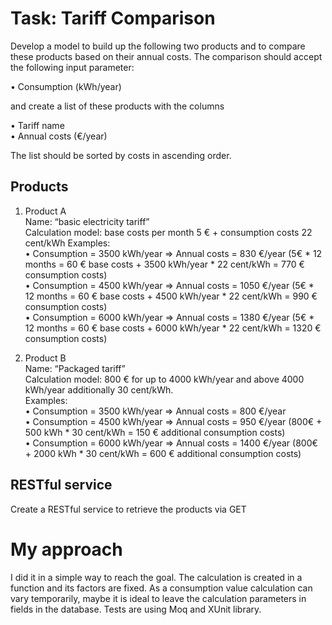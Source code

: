 # Task: Tariff Comparison
Develop a model to build up the following two products and to compare these products based on their annual
costs. The comparison should accept the following input parameter:

• Consumption (kWh/year)

and create a list of these products with the columns

• Tariff name  
• Annual costs (€/year)

The list should be sorted by costs in ascending order.

## Products
1. Product A  
Name: “basic electricity tariff”  
Calculation model: base costs per month 5 € + consumption costs 22 cent/kWh Examples:  
• Consumption = 3500 kWh/year => Annual costs = 830 €/year (5€ * 12 months = 60 € base costs + 3500 kWh/year * 22 cent/kWh = 770 € consumption costs)  
• Consumption = 4500 kWh/year => Annual costs = 1050 €/year (5€ * 12 months = 60 € base costs + 4500 kWh/year * 22 cent/kWh = 990 € consumption costs)  
• Consumption = 6000 kWh/year => Annual costs = 1380 €/year (5€ * 12 months = 60 € base costs + 6000 kWh/year * 22 cent/kWh = 1320 € consumption costs)  

2. Product B  
Name: “Packaged tariff”  
Calculation model: 800 € for up to 4000 kWh/year and above 4000 kWh/year additionally 30 cent/kWh.  
Examples:  
• Consumption = 3500 kWh/year => Annual costs = 800 €/year  
• Consumption = 4500 kWh/year => Annual costs = 950 €/year (800€ + 500 kWh * 30 cent/kWh = 150 € additional consumption costs)  
• Consumption = 6000 kWh/year => Annual costs = 1400 €/year (800€ + 2000 kWh * 30 cent/kWh = 600 € additional consumption costs)  

## RESTful service
Create a RESTful service to retrieve the products via GET

# My approach
I did it in a simple way to reach the goal. The calculation is created in a function and its factors are fixed. As a consumption value calculation can vary temporarily, maybe it is ideal to leave the calculation parameters in fields in the database.
Tests are using Moq and XUnit library.
